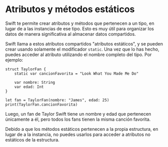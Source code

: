 # Atributos y métodos estáticos

Swift te permite crear atributos y métodos que pertenecen a un tipo, en lugar de a las instancias de ese tipo. Esto es muy útil para organizar los datos de manera significativa al almacenar datos compartidos.

Swift llama a estos atributos compartidos "atributos estáticos", y se pueden crear usando solamente el modificador `static`. Una vez que lo has hecho, puedes acceder al atributo utilizando el nombre completo del tipo. Por ejemplo:

    struct TaylorFan {
        static var cancionFavorita = "Look What You Made Me Do"

        var nombre: String
        var edad: Int
    }

    let fan = TaylorFan(nombre: "James", edad: 25)
    print(TaylorFan.cancionFavorita)

Luego, un fan de Taylor Swift tiene un nombre y edad que pertenecen únicamente a él, pero todos los fans tienen la misma canción favorita.

Debido a que los métodos estáticos pertenecen a la propia estructura, en lugar de a la instancia, no puedes usarlos para acceder a atributos no estáticos de la estructura.
